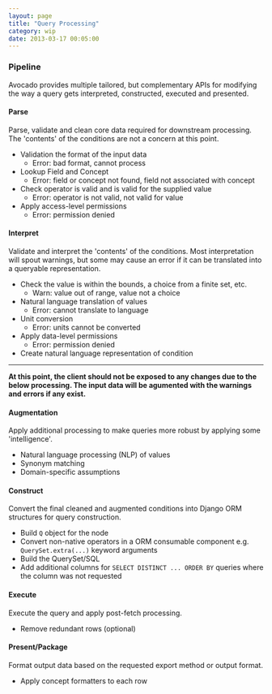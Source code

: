 ```yaml
---
layout: page
title: "Query Processing"
category: wip
date: 2013-03-17 00:05:00
---
```


### Pipeline

Avocado provides multiple tailored, but complementary APIs for modifying the way a query gets interpreted, constructed, executed and presented.

#### Parse

Parse, validate and clean core data required for downstream processing. The 'contents' of the conditions are not a concern at this point.

- Validation the format of the input data
    - Error: bad format, cannot process
- Lookup Field and Concept
    - Error: field or concept not found, field not associated with concept
- Check operator is valid and is valid for the supplied value
    - Error: operator is not valid, not valid for value
- Apply access-level permissions
    - Error: permission denied

#### Interpret

Validate and interpret the 'contents' of the conditions. Most interpretation will spout warnings, but some may cause an error if it can be translated into a queryable representation.

- Check the value is within the bounds, a choice from a finite set, etc.
    - Warn: value out of range, value not a choice
- Natural language translation of values
    - Error: cannot translate <source> to <target> language
- Unit conversion
    - Error: units cannot be converted
- Apply data-level permissions
    - Error: permission denied
- Create natural language representation of condition

---

**At this point, the client should not be exposed to any changes due to the below processing. The input data will be agumented with the warnings and errors if any exist.**

#### Augmentation

Apply additional processing to make queries more robust by applying some 'intelligence'.

- Natural language processing (NLP) of values
- Synonym matching
- Domain-specific assumptions

#### Construct

Convert the final cleaned and augmented conditions into Django ORM structures for query construction.

- Build `Q` object for the node
- Convert non-native operators in a ORM consumable component e.g. `QuerySet.extra(...)` keyword arguments
- Build the QuerySet/SQL
- Add additional columns for `SELECT DISTINCT ... ORDER BY` queries where the column was not requested

#### Execute

Execute the query and apply post-fetch processing.

- Remove redundant rows (optional)

#### Present/Package

Format output data based on the requested export method or output format.

- Apply concept formatters to each row
